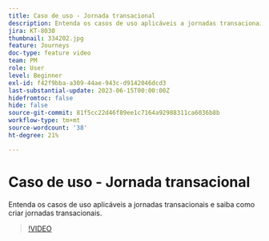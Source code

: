 ```yaml
---
title: Caso de uso - Jornada transacional
description: Entenda os casos de uso aplicáveis a jornadas transacionais e saiba como criar jornadas transacionais.
jira: KT-8030
thumbnail: 334202.jpg
feature: Journeys
doc-type: feature video
team: PM
role: User
level: Beginner
exl-id: f42f9bba-a309-44ae-943c-d9142046dcd3
last-substantial-update: 2023-06-15T00:00:00Z
hidefromtoc: false
hide: false
source-git-commit: 81f5cc22d46f89ee1c7164a92988311ca6036b8b
workflow-type: tm+mt
source-wordcount: '38'
ht-degree: 21%

---
```


# Caso de uso - Jornada transacional

Entenda os casos de uso aplicáveis a jornadas transacionais e saiba como criar jornadas transacionais.

>[!VIDEO](https://video.tv.adobe.com/v/334202?quality=12&learn=on)
